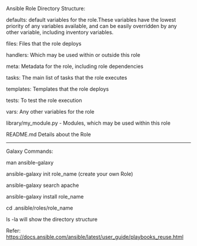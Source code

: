 Ansible Role Directory Structure:

defaults: default variables for the role.These variables have the lowest priority of any variables available, and can be easily overridden by any other variable, including inventory variables.

files: Files that the role deploys

handlers: Which may be used within or outside this role

meta: Metadata for the role, including role dependencies

tasks: The main list of tasks that the role executes

templates:  Templates that the role deploys

tests: To test the role execution

vars: Any other variables for the role

library/my_module.py - Modules, which may be used within this role

README.md Details about the Role

____________________________________________________________________________________________________________________________________________

Galaxy Commands:

man ansible-galaxy

ansible-galaxy init role_name (create your own Role)

ansible-galaxy search apache

ansible-galaxy install role_name

cd .ansible/roles/role_name

ls -la   will show the directory structure


Refer: https://docs.ansible.com/ansible/latest/user_guide/playbooks_reuse.html
